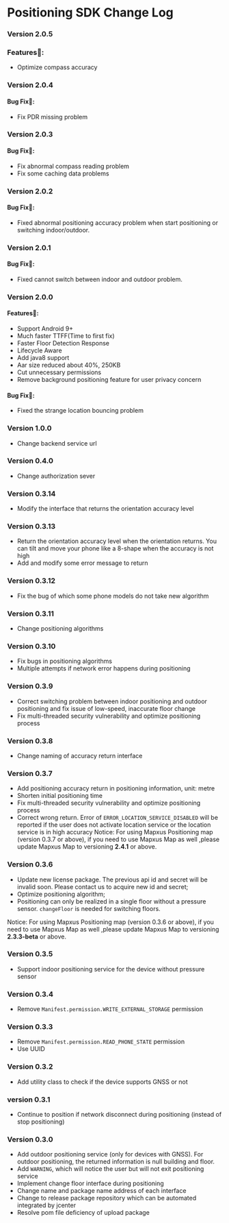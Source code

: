 # Positioning SDK Change Log

### Version 2.0.5
### Features🎉:
* Optimize compass accuracy

### Version 2.0.4
#### Bug Fix🐞:
* Fix PDR missing problem


### Version 2.0.3
#### Bug Fix🐞:
* Fix abnormal compass reading problem
* Fix some caching data problems

### Version 2.0.2

#### Bug Fix🐞:
* Fixed abnormal positioning accuracy problem when start positioning or switching indoor/outdoor.


### Version 2.0.1

#### Bug Fix🐞:
* Fixed cannot switch between indoor and outdoor problem.

### Version 2.0.0

#### Features🎉:
* Support Android 9+
* Much faster TTFF(Time to first fix)
* Faster Floor Detection Response
* Lifecycle Aware
* Add java8 support
* Aar size reduced about 40%, 250KB
* Cut unnecessary permissions
* Remove background positioning feature for user privacy concern

#### Bug Fix🐞:
* Fixed the strange location bouncing problem

### Version 1.0.0

* Change backend service url

### Version 0.4.0

* Change authorization sever

### Version 0.3.14

* Modify the interface that returns the orientation accuracy level

### Version 0.3.13

* Return the orientation accuracy level when the orientation returns. You can tilt and move your phone like a 8-shape when the accuracy is not high
* Add and modify some error message to return

### Version 0.3.12

* Fix the bug of which some phone models do not take new algorithm

### Version 0.3.11

* Change positioning algorithms

### Version 0.3.10

* Fix bugs in positioning algorithms
* Multiple attempts if network error happens during positioning

### Version 0.3.9

* Correct switching problem between indoor positioning and outdoor positioning and fix issue of low-speed, inaccurate floor change
* Fix multi-threaded security vulnerability and optimize positioning process


### Version 0.3.8

* Change naming of accuracy return interface


### Version 0.3.7

* Add positioning accuracy return in positioning information, unit: metre
* Shorten initial positioning time
* Fix multi-threaded security vulnerability and optimize positioning process
* Correct wrong return. Error of `ERROR_LOCATION_SERVICE_DISABLED` will be reported if the user does not activate location service or the location service is in high accuracy
Notice: For using Mapxus Positioning map (version 0.3.7 or above), if you need to use Mapxus Map as well ,please update Mapxus Map to versioning **2.4.1** or above.

### Version 0.3.6

* Update new license package. The previous api id and secret will be invalid soon. Please contact us to acquire new id and secret;
* Optimize positioning algorithm;
* Positioning can only be realized in a single floor without a pressure sensor. `changeFloor` is needed for switching floors.

Notice: For using Mapxus Positioning map (version 0.3.6 or above), if you need to use Mapxus Map as well ,please update Mapxus Map to versioning **2.3.3-beta** or above. 

### Version 0.3.5

* Support indoor positioning service for the device without pressure sensor

### Version 0.3.4

* Remove `Manifest.permission.WRITE_EXTERNAL_STORAGE` permission

### Version 0.3.3

* Remove `Manifest.permission.READ_PHONE_STATE` permission
* Use UUID

### Version 0.3.2

* Add utility class to check if the device supports GNSS or not 

### version 0.3.1

* Continue to position if network disconnect during positioning (instead of stop positioning)

### Version 0.3.0

* Add outdoor positioning service (only for devices with GNSS). For outdoor positioning, the returned information is null building and floor.
* Add `WARNING`, which will notice the user but will not exit positioning service
* Implement change floor interface during positioning
* Change name and package name address of each interface
* Change to release package repository which can be automated integrated by jcenter
* Resolve pom file deficiency of upload package
